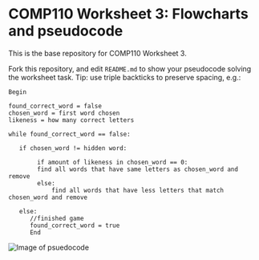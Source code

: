 # COMP110 Worksheet 3: Flowcharts and pseudocode

This is the base repository for COMP110 Worksheet 3.

Fork this repository, and edit `README.md` to show your pseudocode solving the worksheet task. Tip: use triple backticks to preserve spacing, e.g.:

```
Begin

found_correct_word = false
chosen_word = first word chosen
likeness = how many correct letters

while found_correct_word == false:

   if chosen_word != hidden word:
   
        if amount of likeness in chosen_word == 0:
	    find all words that have same letters as chosen_word and remove
        else:
            find all words that have less letters that match chosen_word and remove
	
   else:
      //finished game
      found_correct_word = true
      End

```
![Image of psuedocode](https://octodex.github.com/images/yaktocat.png)
